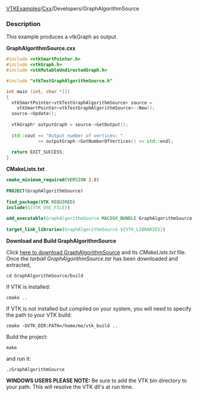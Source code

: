 [VTKExamples](Home)/[Cxx](Cxx)/Developers/GraphAlgorithmSource

### Description
This example produces a vtkGraph as output.

**GraphAlgorithmSource.cxx**
```c++
#include <vtkSmartPointer.h>
#include <vtkGraph.h>
#include <vtkMutableUndirectedGraph.h>

#include "vtkTestGraphAlgorithmSource.h"

int main (int, char *[])
{
  vtkSmartPointer<vtkTestGraphAlgorithmSource> source =
    vtkSmartPointer<vtkTestGraphAlgorithmSource>::New();
  source->Update();
  
  vtkGraph* outputGraph = source->GetOutput();
  
  std::cout << "Output number of vertices: "
            << outputGraph->GetNumberOfVertices() << std::endl;
  
  return EXIT_SUCCESS;
}
```
**CMakeLists.txt**
```cmake
cmake_minimum_required(VERSION 2.8)
 
PROJECT(GraphAlgorithmSource)
 
find_package(VTK REQUIRED)
include(${VTK_USE_FILE})
 
add_executable(GraphAlgorithmSource MACOSX_BUNDLE GraphAlgorithmSource.cxx)
 
target_link_libraries(GraphAlgorithmSource ${VTK_LIBRARIES})
```

**Download and Build GraphAlgorithmSource**

Click [here to download GraphAlgorithmSource](https://github.com/lorensen/VTKWikiExamplesTarballs/raw/master/GraphAlgorithmSource.tar) and its *CMakeLists.txt* file.
Once the *tarball GraphAlgorithmSource.tar* has been downloaded and extracted,
```
cd GraphAlgorithmSource/build 
```
If VTK is installed:
```
cmake ..
```
If VTK is not installed but compiled on your system, you will need to specify the path to your VTK build:
```
cmake -DVTK_DIR:PATH=/home/me/vtk_build ..
```
Build the project:
```
make
```
and run it:
```
./GraphAlgorithmSource
```
**WINDOWS USERS PLEASE NOTE:** Be sure to add the VTK bin directory to your path. This will resolve the VTK dll's at run time.

